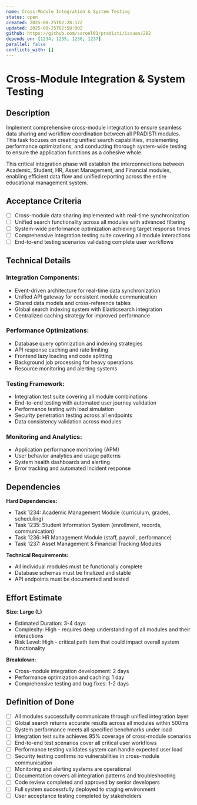 ```yaml
---
name: Cross-Module Integration & System Testing
status: open
created: 2025-08-25T02:28:17Z
updated: 2025-08-25T02:58:00Z
github: https://github.com/saroel01/pradisti/issues/282
depends_on: [1234, 1235, 1236, 1237]
parallel: false
conflicts_with: []
---
```


# Cross-Module Integration & System Testing

## Description

Implement comprehensive cross-module integration to ensure seamless data sharing and workflow coordination between all PRADISTI modules. This task focuses on creating unified search capabilities, implementing performance optimizations, and conducting thorough system-wide testing to ensure the application functions as a cohesive whole.

This critical integration phase will establish the interconnections between Academic, Student, HR, Asset Management, and Financial modules, enabling efficient data flow and unified reporting across the entire educational management system.

## Acceptance Criteria

- [ ] Cross-module data sharing implemented with real-time synchronization
- [ ] Unified search functionality across all modules with advanced filtering
- [ ] System-wide performance optimization achieving target response times
- [ ] Comprehensive integration testing suite covering all module interactions
- [ ] End-to-end testing scenarios validating complete user workflows

## Technical Details

### Integration Components:
- Event-driven architecture for real-time data synchronization
- Unified API gateway for consistent module communication
- Shared data models and cross-reference tables
- Global search indexing system with Elasticsearch integration
- Centralized caching strategy for improved performance

### Performance Optimizations:
- Database query optimization and indexing strategies
- API response caching and rate limiting
- Frontend lazy loading and code splitting
- Background job processing for heavy operations
- Resource monitoring and alerting systems

### Testing Framework:
- Integration test suite covering all module combinations
- End-to-end testing with automated user journey validation
- Performance testing with load simulation
- Security penetration testing across all endpoints
- Data consistency validation across modules

### Monitoring and Analytics:
- Application performance monitoring (APM)
- User behavior analytics and usage patterns
- System health dashboards and alerting
- Error tracking and automated incident response

## Dependencies

**Hard Dependencies:**
- Task 1234: Academic Management Module (curriculum, grades, scheduling)
- Task 1235: Student Information System (enrollment, records, communication)
- Task 1236: HR Management Module (staff, payroll, performance)
- Task 1237: Asset Management & Financial Tracking Modules

**Technical Requirements:**
- All individual modules must be functionally complete
- Database schemas must be finalized and stable
- API endpoints must be documented and tested

## Effort Estimate

**Size: Large (L)**
- Estimated Duration: 3-4 days
- Complexity: High - requires deep understanding of all modules and their interactions
- Risk Level: High - critical path item that could impact overall system functionality

**Breakdown:**
- Cross-module integration development: 2 days
- Performance optimization and caching: 1 day
- Comprehensive testing and bug fixes: 1-2 days

## Definition of Done

- [ ] All modules successfully communicate through unified integration layer
- [ ] Global search returns accurate results across all modules within 500ms
- [ ] System performance meets all specified benchmarks under load
- [ ] Integration test suite achieves 95% coverage of cross-module scenarios
- [ ] End-to-end test scenarios cover all critical user workflows
- [ ] Performance testing validates system can handle expected user load
- [ ] Security testing confirms no vulnerabilities in cross-module communication
- [ ] Monitoring and alerting systems are operational
- [ ] Documentation covers all integration patterns and troubleshooting
- [ ] Code review completed and approved by senior developers
- [ ] Full system successfully deployed to staging environment
- [ ] User acceptance testing completed by stakeholders
